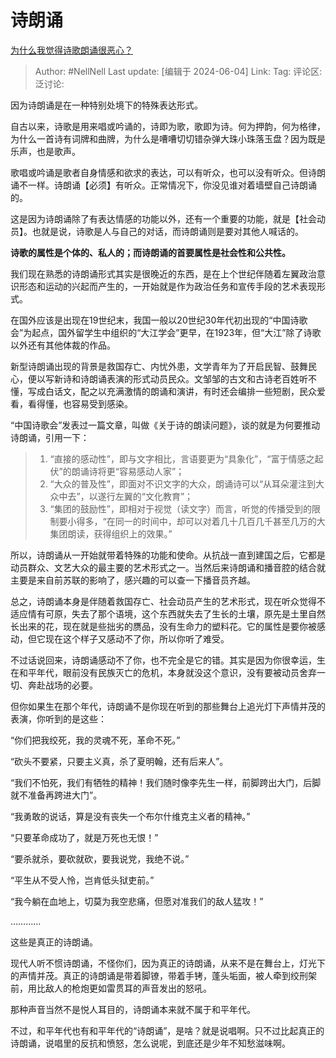 # 诗朗诵
[为什么我觉得诗歌朗诵很恶心？](https://www.zhihu.com/question/23943700/answer/3519475290)

> Author: #NellNell
> Last update: [编辑于 2024-06-04]
> Link:
> Tag:
> 评论区:
> 泛讨论:

因为诗朗诵是在一种特别处境下的特殊表达形式。

自古以来，诗歌是用来唱或吟诵的，诗即为歌，歌即为诗。何为押韵，何为格律，为什么一首诗有词牌和曲牌，为什么是嘈嘈切切错杂弹大珠小珠落玉盘？因为既是乐声，也是歌声。

歌唱或吟诵是歌者自身情感和欲求的表达，可以有听众，也可以没有听众。但诗朗诵不一样。诗朗诵【必须】有听众。正常情况下，你没见谁对着墙壁自己诗朗诵的。

这是因为诗朗诵除了有表达情感的功能以外，还有一个重要的功能，就是【社会动员】。也就是说，诗歌是人与自己的对话，而诗朗诵则是要对其他人喊话的。

**诗歌的属性是个体的、私人的；而诗朗诵的首要属性是社会性和公共性。**

我们现在熟悉的诗朗诵形式其实是很晚近的东西，是在上个世纪伴随着左翼政治意识形态和运动的兴起而产生的，一开始就是作为政治任务和宣传手段的艺术表现形式。

在国外应该是出现在19世纪末，我国一般以20世纪30年代初出现的“中国诗歌会”为起点，国外留学生中组织的“大江学会”更早，在1923年，但“大江”除了诗歌以外还有其他体裁的作品。

新型诗朗诵出现的背景是救国存亡、内忧外患，文学青年为了开启民智、鼓舞民心，便以写新诗和诗朗诵表演的形式动员民众。文邹邹的古文和古诗老百姓听不懂，写成白话文，配之以充满激情的朗诵和演讲，有时还会编排一些短剧，民众爱看，看得懂，也容易受到感染。

“中国诗歌会”发表过一篇文章，叫做《关于诗的朗读问题》，谈的就是为何要推动诗朗诵，引用一下：

> 1. “直接的感动性”，即与文字相比，言语要更为“具象化”，“富于情感之起伏”的朗诵诗将更“容易感动人家”；
> 2. “大众的普及性”，即面对不识文字的大众，朗诵诗可以“从耳朵灌注到大众中去”，以遂行左翼的“文化教育”；
> 3. “集团的鼓励性”，即相对于视觉（读文字）而言，听觉的传播受到的限制要小得多，“在同一的时间中，却可以对着几十几百几千甚至几万的大集团朗读，获得组织上的效果。”

所以，诗朗诵从一开始就带着特殊的功能和使命。从抗战一直到建国之后，它都是动员群众、文艺大众的最主要的艺术形式之一。当然后来诗朗诵和播音腔的结合就主要是来自前苏联的影响了，感兴趣的可以查一下播音员齐越。

总之，诗朗诵本身是伴随着救国存亡、社会动员产生的艺术形式，现在听众觉得不适应情有可原，失去了那个语境，这个东西就失去了生长的土壤，原先是土里自然长出来的花，现在就是些拙劣的赝品，没有生命力的塑料花。它的属性是要你被感动，但它现在这个样子又感动不了你，所以你听了难受。

不过话说回来，诗朗诵感动不了你，也不完全是它的错。其实是因为你很幸运，生在和平年代，眼前没有民族灭亡的危机，本身就没这个意识，没有要被动员舍弃一切、奔赴战场的必要。

但你如果生在那个年代，诗朗诵不是你现在听到的那些舞台上追光灯下声情并茂的表演，你听到的是这些：

“你们把我绞死，我的灵魂不死，革命不死。”

“砍头不要紧，只要主义真，杀了夏明翰，还有后来人”。

“我们不怕死，我们有牺牲的精神！我们随时像李先生一样，前脚跨出大门，后脚就不准备再跨进大门”。

“我勇敢的说话，算是没有丧失一个布尔什维克主义者的精神。”

“只要革命成功了，就是万死也无恨！”

“要杀就杀，要砍就砍，要我说党，我绝不说。”

“平生从不受人怜，岂肯低头狱吏前。”

“我今躺在血地上，切莫为我空悲痛，但愿对准我们的敌人猛攻！”

…………

这些是真正的诗朗诵。

现代人听不惯诗朗诵，不怪你们，因为真正的诗朗诵，从来不是在舞台上，灯光下的声情并茂。真正的诗朗诵是带着脚镣，带着手铐，蓬头垢面，被人牵到绞刑架前，用比敌人的枪炮更如雷贯耳的声音发出的怒吼。

那种声音当然不是悦人耳目的，诗朗诵本来就不属于和平年代。

不过，和平年代也有和平年代的“诗朗诵”，是啥？就是说唱啊。只不过比起真正的诗朗诵，说唱里的反抗和愤怒，怎么说呢，到底还是少年不知愁滋味啊。
